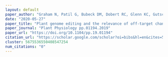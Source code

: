 ```yaml
---
layout: default
paper_author: "Graham N, Patil G, Bubeck DM, Dobert RC, Glenn KC, Gutsche AT, Kumar S, Lindbo JA, Maas L, May GD, Vega-Sanchez ME, Stupar RM, Morrell PL"
date: "2020-05-27"
paper_title: "Plant genome editing and the relevance of off-target changes"
paper_journal: "Plant Physiology pp.01194.2019"
paper_url: "https://doi.org/10.1104/pp.19.01194"
citation_url: "https://scholar.google.com/scholar?oi=bibs&hl=en&cites=5675536550408547254&as_sdt=5"
cluster: 5675536550408547254
num_citations: "0"
---
```

